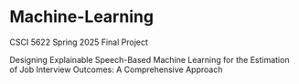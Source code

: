 # Machine-Learning
CSCI 5622 Spring 2025 Final Project

Designing Explainable Speech-Based Machine Learning for the Estimation of Job Interview Outcomes: A Comprehensive Approach

